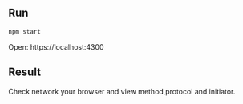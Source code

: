## Run

```sh
npm start
```

Open: https://localhost:4300

## Result

Check network your browser and view method,protocol and initiator.